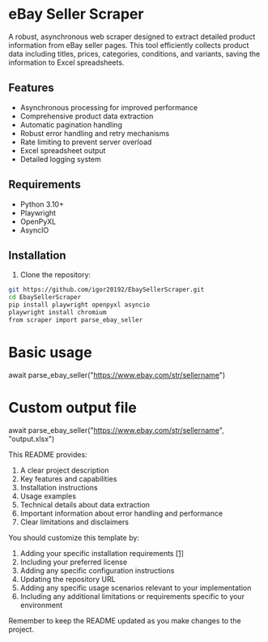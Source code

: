 # eBay Seller Scraper

A robust, asynchronous web scraper designed to extract detailed product information from eBay seller pages. This tool efficiently collects product data including titles, prices, categories, conditions, and variants, saving the information to Excel spreadsheets.

## Features

- Asynchronous processing for improved performance
- Comprehensive product data extraction
- Automatic pagination handling
- Robust error handling and retry mechanisms
- Rate limiting to prevent server overload
- Excel spreadsheet output
- Detailed logging system

## Requirements

- Python 3.10+
- Playwright
- OpenPyXL
- AsyncIO


## Installation

1. Clone the repository:
```bash
git https://github.com/igor20192/EbaySellerScraper.git
cd EbaySellerScraper
pip install playwright openpyxl asyncio
playwright install chromium
from scraper import parse_ebay_seller
```
# Basic usage
await parse_ebay_seller("https://www.ebay.com/str/sellername")

# Custom output file
await parse_ebay_seller("https://www.ebay.com/str/sellername", "output.xlsx")

This README provides:
1. A clear project description
2. Key features and capabilities
3. Installation instructions
4. Usage examples
5. Technical details about data extraction
6. Important information about error handling and performance
7. Clear limitations and disclaimers

You should customize this template by:
1. Adding your specific installation requirements [[1]](https://dev.to/kfir-g/how-to-write-an-effective-readme-file-a-guide-for-software-engineers-207b)
2. Including your preferred license
3. Adding any specific configuration instructions
4. Updating the repository URL
5. Adding any specific usage scenarios relevant to your implementation
6. Including any additional limitations or requirements specific to your environment

Remember to keep the README updated as you make changes to the project.
